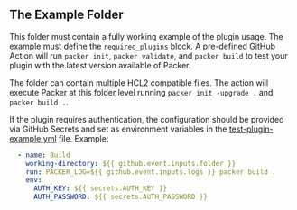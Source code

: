 ## The Example Folder

This folder must contain a fully working example of the plugin usage. The example must define the `required_plugins`
block. A pre-defined GitHub Action will run `packer init`, `packer validate`, and `packer build` to test your plugin 
with the latest version available of Packer.

The folder can contain multiple HCL2 compatible files. The action will execute Packer at this folder level
running `packer init -upgrade .` and `packer build .`.

If the plugin requires authentication, the configuration should be provided via GitHub Secrets and set as environment
variables in the [test-plugin-example.yml](/.github/workflows/test-plugin-example.yml) file. Example:

```yml
  - name: Build
    working-directory: ${{ github.event.inputs.folder }}
    run: PACKER_LOG=${{ github.event.inputs.logs }} packer build .
    env:
      AUTH_KEY: ${{ secrets.AUTH_KEY }}
      AUTH_PASSWORD: ${{ secrets.AUTH_PASSWORD }}
```